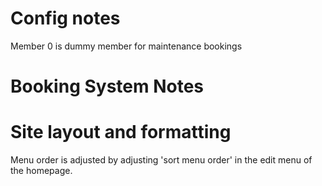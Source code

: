 # Config notes
Member 0 is dummy member for maintenance bookings

# Booking System Notes

# Site layout and formatting
Menu order is adjusted by adjusting 'sort menu order' in the edit menu
of the homepage. 
